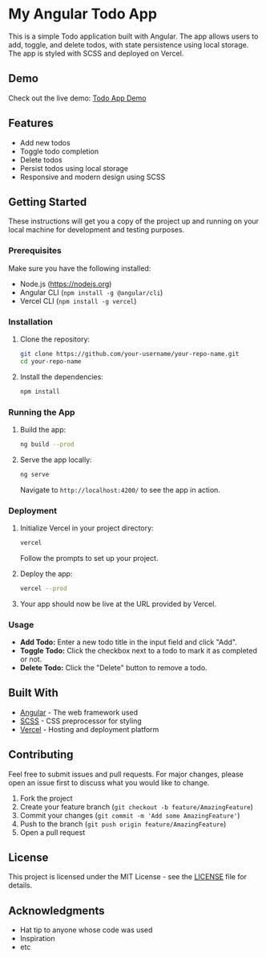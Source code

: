 # My Angular Todo App

This is a simple Todo application built with Angular. The app allows users to add, toggle, and delete todos, with state persistence using local storage. The app is styled with SCSS and deployed on Vercel.

## Demo

Check out the live demo: [Todo App Demo]([https://your-vercel-app-url.vercel.app](https://todo-signals-rn8a0ufam-naoryaels-projects.vercel.app))

## Features

- Add new todos
- Toggle todo completion
- Delete todos
- Persist todos using local storage
- Responsive and modern design using SCSS

## Getting Started

These instructions will get you a copy of the project up and running on your local machine for development and testing purposes.

### Prerequisites

Make sure you have the following installed:

- Node.js (https://nodejs.org)
- Angular CLI (`npm install -g @angular/cli`)
- Vercel CLI (`npm install -g vercel`)

### Installation

1. Clone the repository:

    ```bash
    git clone https://github.com/your-username/your-repo-name.git
    cd your-repo-name
    ```

2. Install the dependencies:

    ```bash
    npm install
    ```

### Running the App

1. Build the app:

    ```bash
    ng build --prod
    ```

2. Serve the app locally:

    ```bash
    ng serve
    ```

   Navigate to `http://localhost:4200/` to see the app in action.

### Deployment

1. Initialize Vercel in your project directory:

    ```bash
    vercel
    ```

   Follow the prompts to set up your project.

2. Deploy the app:

    ```bash
    vercel --prod
    ```

3. Your app should now be live at the URL provided by Vercel.

### Usage

- **Add Todo:** Enter a new todo title in the input field and click "Add".
- **Toggle Todo:** Click the checkbox next to a todo to mark it as completed or not.
- **Delete Todo:** Click the "Delete" button to remove a todo.

## Built With

- [Angular](https://angular.io/) - The web framework used
- [SCSS](https://sass-lang.com/) - CSS preprocessor for styling
- [Vercel](https://vercel.com/) - Hosting and deployment platform

## Contributing

Feel free to submit issues and pull requests. For major changes, please open an issue first to discuss what you would like to change.

1. Fork the project
2. Create your feature branch (`git checkout -b feature/AmazingFeature`)
3. Commit your changes (`git commit -m 'Add some AmazingFeature'`)
4. Push to the branch (`git push origin feature/AmazingFeature`)
5. Open a pull request

## License

This project is licensed under the MIT License - see the [LICENSE](LICENSE) file for details.

## Acknowledgments

- Hat tip to anyone whose code was used
- Inspiration
- etc


